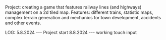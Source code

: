 Project: creating a game that features railway lines (and highways) management on a 2d tiled map.
Features: different trains, statistic maps, complex terrain generation and mechanics for town development, accidents and other events.

LOG:
5.8.2024 --- Project start
8.8.2024 --- working touch input